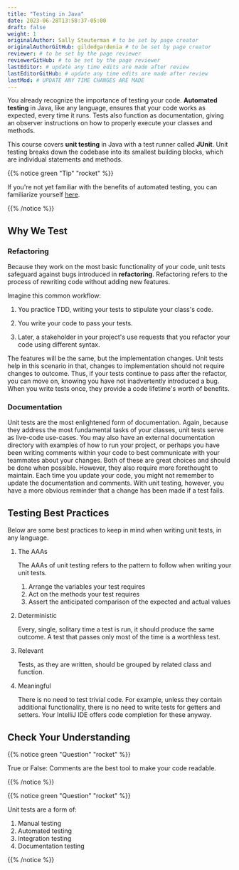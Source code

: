 ```yaml
---
title: "Testing in Java"
date: 2023-06-28T13:58:37-05:00
draft: false
weight: 1
originalAuthor: Sally Steuterman # to be set by page creator
originalAuthorGitHub: gildedgardenia # to be set by page creator
reviewer: # to be set by the page reviewer
reviewerGitHub: # to be set by the page reviewer
lastEditor: # update any time edits are made after review
lastEditorGitHub: # update any time edits are made after review
lastMod: # UPDATE ANY TIME CHANGES ARE MADE
---
```



You already recognize the importance of testing your code. 
**Automated testing** in Java, like any language, ensures that 
your code works as expected, every time it runs. Tests also 
function as documentation, giving an observer instructions 
on how to properly execute your classes and methods.

This course covers **unit testing** in Java with a test runner called
**JUnit**. Unit testing breaks down the codebase into its smallest
building blocks, which are individual statements and methods. 

<!-- TODO: After JavaScript migration, update this link -->

{{% notice green "Tip" "rocket" %}}

   If you're not yet familiar with the benefits of automated testing,
   you can familiarize yourself [here](https://education.launchcode.org/intro-to-professional-web-dev/chapters/unit-testing/why-test.html).

{{% /notice %}}

## Why We Test

### Refactoring

Because they work on the most basic functionality of your code, 
unit tests safeguard against bugs introduced in **refactoring**. 
Refactoring refers to the process of rewriting code without adding new features. 

Imagine this common workflow: 

1. You practice TDD, writing your tests to stipulate your class's code. 

1. You write your code to pass your tests. 

1. Later, a stakeholder in your project's use requests that you refactor your code using 
   different syntax.

The features will be the same, but the implementation changes. 
Unit tests help in this scenario in that, changes to implementation
should not require changes to outcome. Thus, if your tests continue
to pass after the refactor, you can move on, knowing you have not 
inadvertently introduced a bug. When you write tests once, they provide a code 
lifetime's worth of benefits. 

### Documentation

Unit tests are the most enlightened form of documentation. Again, 
because they address the most fundamental tasks of your classes,
unit tests serve as live-code use-cases. You may also have an 
external documentation directory with examples of how to run your
project, or perhaps you have been writing comments within your code
to best communicate with your teammates about your changes. Both of
these are great choices and should be done when possible. However, they 
also require more forethought to maintain. Each time you update
your code, you might not remember to update the documentation and 
comments. With unit testing, however, you have a more obvious reminder
that a change has been made if a test fails.

## Testing Best Practices

Below are some best practices to keep in mind when writing unit tests, in any language.

1. The AAAs

   The AAAs of unit testing refers to the pattern to follow when 
   writing your unit tests. 

   1. Arrange the variables your test requires
   1. Act on the methods your test requires
   1. Assert the anticipated comparison of the expected and actual values

1. Deterministic

   Every, single, solitary time a test is run, it should produce the same outcome. 
   A test that passes only most of the time is a worthless test.

1. Relevant

   Tests, as they are written, should be grouped by related class and function.

1. Meaningful

   There is no need to test trivial code. For example, unless they contain additional 
   functionality, there is no need to write tests for getters and setters. Your IntelliJ 
   IDE offers code completion for these anyway.

## Check Your Understanding

{{% notice green "Question" "rocket" %}}

   True or False: Comments are the best tool to make your code readable.

{{% /notice %}}

<!-- False, comments are helpful but can be used in tandem with other forms of documentation, including unit tests -->

{{% notice green "Question" "rocket" %}}

   Unit tests are a form of:

   1. Manual testing
   1. Automated testing
   1. Integration testing
   1. Documentation testing

{{% /notice %}}

<!-- Automated testing -->